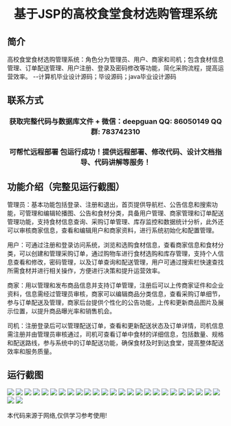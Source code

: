 <p><h1 align="center">基于JSP的高校食堂食材选购管理系统</h1></p>

## 简介
高校食堂食材选购管理系统：角色分为管理员、用户、商家和司机；包含食材信息管理、订单配送管理、用户注册、登录及密码修改等功能，简化采购流程，提高运营效率。    --计算机毕业设计源码；毕设源码；java毕业设计源码


## 联系方式
<p><h3 align="center">获取完整代码与数据库文件 + 微信：deepguan QQ: 86050149 QQ群: 783742310</h3></p>
<p><h3 align="center">可帮忙远程部署 包运行成功！提供远程部署、修改代码、设计文档指导、代码讲解等服务！</h3></p>

## 功能介绍（完整见运行截图）
管理员：基本功能包括登录、注册和退出，首页提供导航栏、公告信息和搜索功能，可管理和编辑轮播图、公告和食材分类，具备用户管理、商家管理和订单配送管理功能，支持食材信息查询、采购订单管理、库存监控和数据统计分析，此外还可以审核商家信息，查看和编辑用户和商家资料，进行系统初始化和配置管理。

用户：可通过注册和登录访问系统，浏览和选购食材信息，查看商家信息和食材分类，可以创建和管理采购订单，通过购物车进行食材选购和库存管理，支持个人信息查看和修改，密码管理，以及订单查询和配送管理，用户可通过搜索栏快速查找所需食材并进行相关操作，方便进行决策和提升运营效率。

商家：用以管理和发布商品信息并支持订单管理，注册后可以上传商家证件和企业资料，信息需经过管理员审核，商家可以编辑商品分类信息，查看采购订单细节，参与订单配送及管理，商家后台提供个性化的公告功能，上传和更新商品图片及展示位置，以提升商品曝光率和销售机会。

司机：注册登录后可以管理配送订单，查看和更新配送状态及订单详情，司机信息需注册并由管理员审核通过，司机可查看订单中食材的详细信息，包括数量、规格和配送路线，参与系统中的订单配送功能，确保食材及时到达食堂，提高整体配送效率和服务质量。


## 运行截图
![](img/001.jpg)
![](img/002.jpg)
![](img/003.jpg)
![](img/004.jpg)
![](img/005.jpg)
![](img/006.jpg)
![](img/007.jpg)
![](img/008.jpg)
![](img/009.jpg)
![](img/010.jpg)
![](img/011.jpg)
![](img/012.jpg)
![](img/013.jpg)
![](img/014.jpg)
![](img/015.jpg)
![](img/016.jpg)
![](img/017.jpg)
![](img/018.jpg)
![](img/019.jpg)
![](img/020.jpg)
![](img/021.jpg)
![](img/022.jpg)
![](img/023.jpg)
![](img/024.jpg)
![](img/025.jpg)
![](img/026.jpg)
![](img/027.jpg)

<p>本代码来源于网络,仅供学习参考使用!</p>
